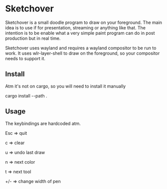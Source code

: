 # Sketchover

Sketchover is a small doodle program to draw on your foreground. The main idea
is to use if for presentation, streaming or anything like that. The intention
is to be enable what a very simple paint program can do in post production but
in real time.

Sketchover uses wayland and requires a wayland compositor to be run to work. It
uses wlr-layer-shell to draw on the foreground, so your compositor needs to
support it.

## Install

Atm it's not on cargo, so you will need to install it manually

cargo install --path .

## Usage

The keybindings are hardcoded atm.

Esc => quit

c => clear

u => undo last draw

n => next color

t => next tool

+/- => change width of pen
